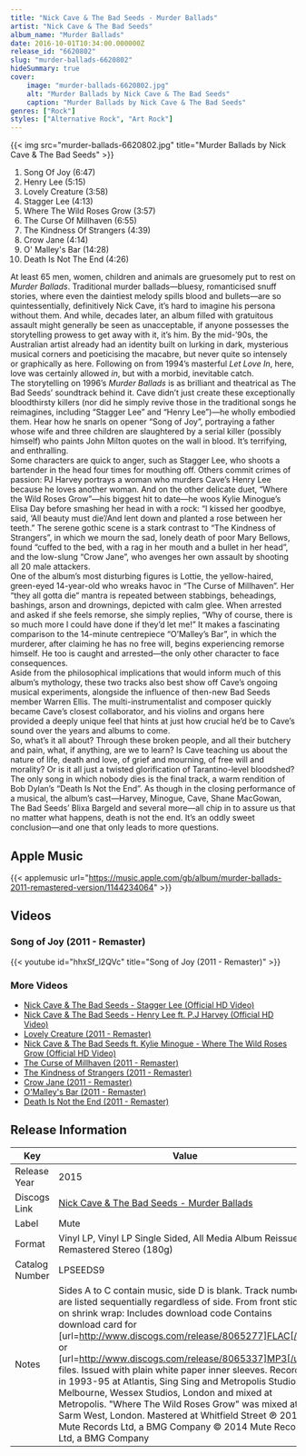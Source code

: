 ```yaml
---
title: "Nick Cave & The Bad Seeds - Murder Ballads"
artist: "Nick Cave & The Bad Seeds"
album_name: "Murder Ballads"
date: 2016-10-01T10:34:00.000000Z
release_id: "6620802"
slug: "murder-ballads-6620802"
hideSummary: true
cover:
    image: "murder-ballads-6620802.jpg"
    alt: "Murder Ballads by Nick Cave & The Bad Seeds"
    caption: "Murder Ballads by Nick Cave & The Bad Seeds"
genres: ["Rock"]
styles: ["Alternative Rock", "Art Rock"]
---
```


{{< img src="murder-ballads-6620802.jpg" title="Murder Ballads by Nick Cave & The Bad Seeds" >}}

<!-- section break -->

1. Song Of Joy (6:47)
2. Henry Lee (5:15)
3. Lovely Creature (3:58)
4. Stagger Lee (4:13)
5. Where The Wild Roses Grow (3:57)
6. The Curse Of Millhaven (6:55)
7. The Kindness Of Strangers (4:39)
8. Crow Jane (4:14)
9. O' Malley's Bar (14:28)
10. Death Is Not The End (4:26)

<!-- section break -->


At least 65 men, women, children and animals are gruesomely put to rest on <i>Murder Ballads</i>. Traditional murder ballads—bluesy, romanticised snuff stories, where even the daintiest melody spills blood and bullets—are so quintessentially, definitively Nick Cave, it’s hard to imagine his persona without them. And while, decades later, an album filled with gratuitous assault might generally be seen as unacceptable, if anyone possesses the storytelling prowess to get away with it, it’s him. By the mid-’90s, the Australian artist already had an identity built on lurking in dark, mysterious musical corners and poeticising the macabre, but never quite so intensely or graphically as here. Following on from 1994’s masterful <i>Let Love In</i>, here, love was certainly allowed <i>in</i>, but with a morbid, inevitable catch.<br />
The storytelling on 1996’s <i>Murder Ballads</i> is as brilliant and theatrical as The Bad Seeds’ soundtrack behind it. Cave didn’t just create these exceptionally bloodthirsty killers (nor did he simply revive those in the traditional songs he reimagines, including “Stagger Lee” and “Henry Lee”)—he wholly embodied them. Hear how he snarls on opener “Song of Joy”, portraying a father whose wife and three children are slaughtered by a serial killer (possibly himself) who paints John Milton quotes on the wall in blood. It’s terrifying, and enthralling.<br />
Some characters are quick to anger, such as Stagger Lee, who shoots a bartender in the head four times for mouthing off. Others commit crimes of passion: PJ Harvey portrays a woman who murders Cave’s Henry Lee because he loves another woman. And on the other delicate duet, “Where the Wild Roses Grow”—his biggest hit to date—he woos Kylie Minogue’s Elisa Day before smashing her head in with a rock: “I kissed her goodbye, said, ‘All beauty must die’/And lent down and planted a rose between her teeth.” The serene gothic scene is a stark contrast to “The Kindness of Strangers”, in which we mourn the sad, lonely death of poor Mary Bellows, found “cuffed to the bed, with a rag in her mouth and a bullet in her head”, and the low-slung “Crow Jane”, who avenges her own assault by shooting all 20 male attackers.<br />
One of the album’s most disturbing figures is Lottie, the yellow-haired, green-eyed 14-year-old who wreaks havoc in “The Curse of Millhaven”. Her “they all gotta die” mantra is repeated between stabbings, beheadings, bashings, arson and drownings, depicted with calm glee. When arrested and asked if she feels remorse, she simply replies, “Why of course, there is so much more I could have done if they’d let me!” It makes a fascinating comparison to the 14-minute centrepiece “O’Malley’s Bar”, in which the murderer, after claiming he has no free will, begins experiencing remorse himself. He too is caught and arrested—the only other character to face consequences.<br />
Aside from the philosophical implications that would inform much of this album’s mythology, these two tracks also best show off Cave’s ongoing musical experiments, alongside the influence of then-new Bad Seeds member Warren Ellis. The multi-instrumentalist and composer quickly became Cave’s closest collaborator, and his violins and organs here provided a deeply unique feel that hints at just how crucial he’d be to Cave’s sound over the years and albums to come.<br />
So, what’s it all about? Through these broken people, and all their butchery and pain, what, if anything, are we to learn? Is Cave teaching us about the nature of life, death and love, of grief and mourning, of free will and morality? Or is it all just a twisted glorification of Tarantino-level bloodshed? The only song in which nobody dies is the final track, a warm rendition of Bob Dylan’s “Death Is Not the End”. As though in the closing performance of a musical, the album’s cast—Harvey, Minogue, Cave, Shane MacGowan, The Bad Seeds’ Blixa Bargeld and several more—all chip in to assure us that no matter what happens, death is not the end. It’s an oddly sweet conclusion—and one that only leads to more questions.



## Apple Music
{{< applemusic url="https://music.apple.com/gb/album/murder-ballads-2011-remastered-version/1144234064" >}}





## Videos
### Song of Joy (2011 - Remaster)
{{< youtube id="hhxSf_l2QVc" title="Song of Joy (2011 - Remaster)" >}}<br>

### More Videos

- [Nick Cave & The Bad Seeds - Stagger Lee (Official HD Video)](https://www.youtube.com/watch?v=Nbe5RERDh4k)
- [Nick Cave & The Bad Seeds - Henry Lee ft. P.J Harvey (Official HD Video)](https://www.youtube.com/watch?v=QzmMB8dTwGs)
- [Lovely Creature (2011 - Remaster)](https://www.youtube.com/watch?v=DRf-NzeKL8M)
- [Nick Cave & The Bad Seeds ft. Kylie Minogue - Where The Wild Roses Grow (Official HD Video)](https://www.youtube.com/watch?v=lDpnjE1LUvE)
- [The Curse of Millhaven (2011 - Remaster)](https://www.youtube.com/watch?v=p_aygaCosJU)
- [The Kindness of Strangers (2011 - Remaster)](https://www.youtube.com/watch?v=gunKL5lfUt4)
- [Crow Jane (2011 - Remaster)](https://www.youtube.com/watch?v=OAGczWEG7lw)
- [O'Malley's Bar (2011 - Remaster)](https://www.youtube.com/watch?v=awV25UXXYxQ)
- [Death Is Not the End (2011 - Remaster)](https://www.youtube.com/watch?v=Nf5Y94tw30E)


## Release Information
|  Key           | Value                                                |
| ---------------| ---------------------------------------------------- |
| Release Year   | 2015                                   |
| Discogs Link   | [Nick Cave & The Bad Seeds - Murder Ballads](https://www.discogs.com/release/6620802-Nick-Cave-And-The-Bad-Seeds-Murder-Ballads) |
| Label          | Mute |
| Format         | Vinyl LP, Vinyl LP Single Sided, All Media Album Reissue Remastered Stereo (180g) |
| Catalog Number | LPSEEDS9 |
| Notes | Sides A to C contain music, side D is blank. Track numbers are listed sequentially regardless of side.  From front sticker on shrink wrap: Includes download code  Contains download card for [url=http://www.discogs.com/release/8065277]FLAC[/url] or [url=http://www.discogs.com/release/8065337]MP3[/url] files.  Issued with plain white paper inner sleeves.  Recorded in 1993-95 at Atlantis, Sing Sing and Metropolis Studios, Melbourne, Wessex Studios, London and mixed at Metropolis.  "Where The Wild Roses Grow" was mixed at Sarm West, London. Mastered at Whitfield Street  ℗ 2011 Mute Records Ltd, a BMG Company © 2014 Mute Records Ltd, a BMG Company |